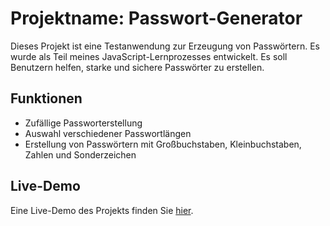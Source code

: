 # Projektname: Passwort-Generator

Dieses Projekt ist eine Testanwendung zur Erzeugung von Passwörtern. Es wurde als Teil meines JavaScript-Lernprozesses entwickelt. Es soll Benutzern helfen, starke und sichere Passwörter zu erstellen.

## Funktionen

- Zufällige Passworterstellung
- Auswahl verschiedener Passwortlängen
- Erstellung von Passwörtern mit Großbuchstaben, Kleinbuchstaben, Zahlen und Sonderzeichen

## Live-Demo

Eine Live-Demo des Projekts finden Sie [hier]().
